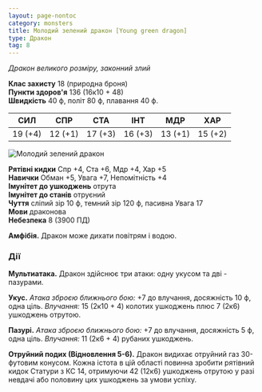 ```yaml
---
layout: page-nontoc
category: monsters
title: Молодий зелений дракон [Young green dragon]
type: Дракон
tag: 8
---
```


_Дракон великого розміру, законний злий_

**Клас захисту** 18 (природна броня)    
**Пункти здоров'я** 136 (16к10 + 48)    
**Швидкість** 40 ф, політ 80 ф, плавання 40 ф.

| СИЛ     | СПР     | СТА     | ІНТ     | МДР     | ХАР     |
| ------- | ------- | ------- | ------- | ------- | ------- |
| 19 (+4) | 12 (+1) | 17 (+3) | 16 (+3) | 13 (+1) | 15 (+2) |

![Молодий зелений дракон](https://www.dndbeyond.com/avatars/thumbnails/30782/387/1000/1000/638061960699154944.png)

**Рятівні кидки** Спр +4, Ста +6, Мдр +4, Хар +5    
**Навички** Обман +5, Увага +7, Непомітність +4    
**Імунітет до ушкоджень** отрута    
**Імунітет до станів** отруєний    
**Чуття** сліпий зір 10 ф, темний зір 120 ф, пасивна Увага 17    
**Мови** драконова    
**Небезпека** 8 (3900 ПД)

**Амфібія.** Дракон може дихати повітрям і водою.

### Дії
**Мультиатака.** Дракон здійснює три атаки: одну укусом та дві - пазурами.    

**Укус.** _Атака зброєю ближнього бою:_ +7 до влучання, досяжність 10 ф, одна ціль. _Влучання:_ 15 (2к10 + 4) колотих ушкоджень плюс 7 (2к6) ушкоджень отрутою.    

**Пазурі.** _Атака зброєю ближнього бою:_ +7 до влучання, досяжність 5 ф, одна ціль. _Влучання:_ 11 (2к6 + 4) рубаних ушкоджень.    

**Отруйний подих (Відновлення 5-6).** Дракон видихає отруйний газ 30-футовим конусом. Кожна істота в цій області повинна зробити рятівний кидок Статури з КС 14, отримуючи 42 (12к6) ушкоджень отрутою у разі невдачі або половину цих ушкоджень за умови успіху.
